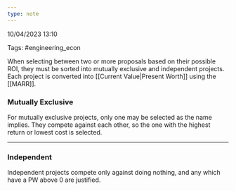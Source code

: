 ```yaml
---
type: note
---
```

10/04/2023 13:10

Tags: #engineering_econ 

When selecting between two or more proposals based on their possible ROI, they must be sorted into mutually exclusive and independent projects. Each project is converted into [[Current Value|Present Worth]] using the [[MARR]]. 

### Mutually Exclusive
For mutually exclusive projects, only one may be selected as the name implies. They compete against each other, so the one with the highest return or lowest cost is selected. 

---

### Independent
Independent projects compete only against doing nothing, and any which have a PW above 0 are justified.
